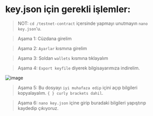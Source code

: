 # key.json için gerekli işlemler:

> NOT: `cd /testnet-contract` içersinde yapmayı unutmayın `nano key.json`'u.

> Aşama 1: Cüzdana girelim

> Aşama 2: `Ayarlar` kısmına girelim

> Aşama 3: Soldan `wallets` kısmına tıklayalım

> Aşama 4: `Export keyfile` diyerek bilgisayarımıza indirelim.

![image](https://github.com/ruesandora/Ar.io/assets/101149671/f4087bcb-fb87-4eb8-ab20-51864ae44a37)

> Aşama 5: Bu dosyayı `iyi muhafaza edip` içini açıp bilgileri kopyalayalım. `{ } curly brackets dahil`.

> Aşama 6: `nano key.json` içine girip buradaki bilgileri yapıştırıp kaydedip çıkıyoruz. 
